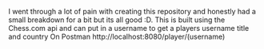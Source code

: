 I went through a lot of pain with creating this repository and honestly had a small breakdown for a bit but its all good :D.
            This is built using the Chess.com api and can put in a username to get a players username title and country
On Postman
http://localhost:8080/player/(username)
